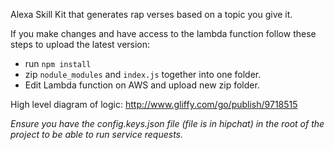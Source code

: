 Alexa Skill Kit that generates rap verses based on a topic you give it.

If you make changes and have access to the lambda function follow these steps to upload the latest version:

* run `npm install`
* zip `nodule_modules` and `index.js` together into one folder.
* Edit Lambda function on AWS and upload new zip folder.

High level diagram of logic: http://www.gliffy.com/go/publish/9718515

*Ensure you have the config.keys.json file (file is in hipchat) in the root of the project to be able to run service requests.*